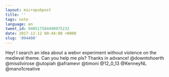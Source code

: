 ```yaml
---
layout: micropubpost
title: ''
tags: note
language: en
tweet_id: 940517584490975232
date: 2017-12-12 09:44:00 +0000
slug: '094400'
---
```

Hey! I search an idea about a webvr experiment without violence on the medieval theme. Can you help me pls? Thanks in advance! @downtohoerth @misslivirose @utopiah @aframevr @timoni @12_0_13 @KenneyNL @mano1creative
